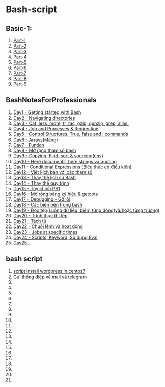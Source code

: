 # Bash-script
## Basic-1:
1. [Part-1 ](Docs/basic1/part1.md)
1. [Part-2](Docs/basic1/part2.md)
1. [Part-3](Docs/basic1/part3.md)
1. [Part-4](Docs/basic1/part4.md)
1. [Part-5](Docs/basic1/part5.md)
1. [Part-6](Docs/basic1/part6.md)
1. [Part-7](Docs/basic1/part7.md)
1. [Part-8](Docs/basic1/part8.md)
1. [Part-9](Docs/basic1/part9.md)
## BashNotesForProfessionals 
1. [Day1 - Getting started with Bash](Docs/BashNotes/Day1.md)
1. [Day2 - Navigating directories](Docs/BashNotes/Day2.md)
1. [Day3 - Cat, less, more, tr, tac, gzip, gunzip, grep, alias. ](Docs/BashNotes/Day3.md)
1. [Day4 - Job and Processes & Redirection ](Docs/BashNotes/Day4.md)
1. [Day5 - Control Structures. True, false and : commands](Docs/BashNotes/Day5.md)
1. [Day6 - Arrays(Mảng)](Docs/BashNotes/Day6.md)
1. [Day7 - Funtion](Docs/BashNotes/Day7.md)
1. [Day8 - Mở rộng tham số bash](Docs/BashNotes/Day8.md)
1. [Day9 - Copying, Find, sort & sourcing(env)](Docs/BashNotes/Day9.md)
1. [Day10 - Here documents, here strings và quoting](Docs/BashNotes/Day10.md)
1. [Day11 - Conditional Expressions (Biểu thức có điều kiện)](Docs/BashNotes/Day11.md)
1. [Day12 - Viết kịch bản với các tham số](Docs/BashNotes/Day12.md)
1. [Day13 - Thay thế lịch sử Bash](Docs/BashNotes/Day13.md)
1. [Day14 - Thay thế quy trình](Docs/BashNotes/Day14.md)
1. [Day15 - Tùy chỉnh PS1 ](Docs/BashNotes/Day15.md)
1. [Day16 - Mở rộng bằng ký hiệu & getopts](Docs/BashNotes/Day16.md)
1. [Day17 - Debugging - Gỡ lỗi ](Docs/BashNotes/Day17.md)
1. [Day18 - Các biến bên trong bash ](Docs/BashNotes/Day18.md)
1. [Day19 - Đọc tệp(Luồng dữ liệu, biến) từng dòng(và/hoặc từng trường)](Docs/BashNotes/Day19.md)
1. [Day20 - Trình thực thi tệp](Docs/BashNotes/Day20.md)
1. [Day21 - Tách từ](Docs/BashNotes/Day21.md)
1. [Day22 - Chuỗi lệnh và hoạt động](Docs/BashNotes/Day22.md)
1. [Day23 - Jobs at specific times](Docs/BashNotes/Day23.md)
1. [Day24 - Scripts, Keyword, Sử dụng Eval](Docs/BashNotes/Day24.md)
1. [Day25 -](Docs/BashNotes/Day25.md)

## bash script
1. [script install wordpress in centos7](Docs/script/wp-c7.sh)
1. [Gửi thông điệp về mail và telegram](Docs/script/sendmessage.md)
1. [](Docs/script/.md)
1. [](Docs/script/.md)
1. [](Docs/script/.md)
1. [](Docs/script/.md)
1. [](Docs/script/.md)
1. [](Docs/script/.md)
1. [](Docs/script/.md)
1. [](Docs/script/.md)
1. [](Docs/script/.md)
1. [](Docs/script/.md)
1. [](Docs/script/.md)
1. [](Docs/script/.md)
1. [](Docs/script/.md)
1. [](Docs/script/.md)
1. [](Docs/script/.md)
1. [](Docs/script/.md)
1. [](Docs/script/.md)
1. [](Docs/script/.md)
1. [](Docs/script/.md)
